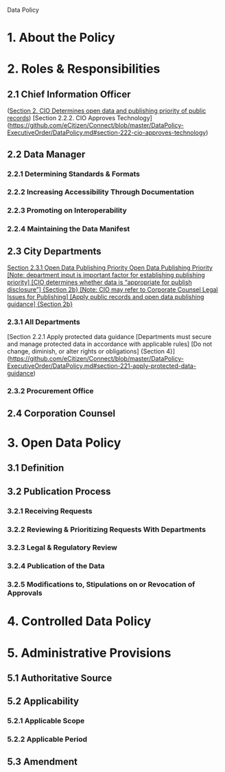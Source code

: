 Data Policy

# 1. About the Policy 
# 2. Roles & Responsibilities 
## 2.1 Chief Information Officer 
([Section 2. CIO Determines open data and publishing priority of public records](https://github.com/eCitizen/Connect/blob/master/DataPolicy-ExecutiveOrder/DataPolicy.md#section-11-scope)) [Section 2.2.2. CIO Approves Technology] (https://github.com/eCitizen/Connect/blob/master/DataPolicy-ExecutiveOrder/DataPolicy.md#section-222-cio-approves-technology)
## 2.2 Data Manager 
### 2.2.1 Determining Standards & Formats
### 2.2.2 Increasing Accessibility Through Documentation
### 2.2.3 Promoting on Interoperability
### 2.2.4 Maintaining the Data Manifest
## 2.3 City Departments 
[Section 2.3.1 Open Data Publishing Priority
Open Data Publishing Priority [Note: department input is important factor for establishing publishing priority] [CIO determines whether data is “appropriate for publish disclosure”] {Section 2b} [Note: CIO may refer to Corporate Counsel Legal Issues for Publishing] [Apply public records and open data publishing guidance] {Section 2b}](https://github.com/eCitizen/Connect/blob/master/DataPolicy-ExecutiveOrder/DataPolicy.md#section-231-open-data-publishing-priority)
### 2.3.1 All Departments
[Section 2.2.1 Apply protected data guidance [Departments must secure and manage protected data in accordance with applicable rules] [Do not change, diminish, or alter rights or obligations] {Section 4}] (https://github.com/eCitizen/Connect/blob/master/DataPolicy-ExecutiveOrder/DataPolicy.md#section-221-apply-protected-data-guidance)
### 2.3.2 Procurement Office
## 2.4 Corporation Counsel
# 3. Open Data Policy
## 3.1 Definition
## 3.2 Publication Process
### 3.2.1 Receiving Requests
### 3.2.2 Reviewing & Prioritizing Requests With Departments
### 3.2.3 Legal & Regulatory Review
### 3.2.4 Publication of the Data
### 3.2.5 Modifications to, Stipulations on or Revocation of Approvals
# 4. Controlled Data Policy
# 5. Administrative Provisions
## 5.1 Authoritative Source
## 5.2 Applicability
### 5.2.1 Applicable Scope
### 5.2.2 Applicable Period
## 5.3 Amendment




